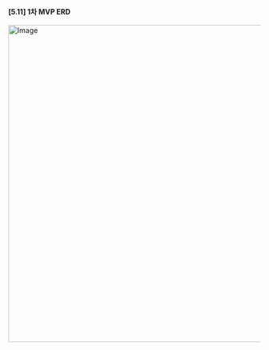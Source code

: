 
<Strong>[5.11] 1차 MVP ERD</Strong> </br></br>
<img width="632" alt="Image" src="https://github.com/user-attachments/assets/97be56a1-ae4e-4b67-83ca-b9c55bc7dad8" />
